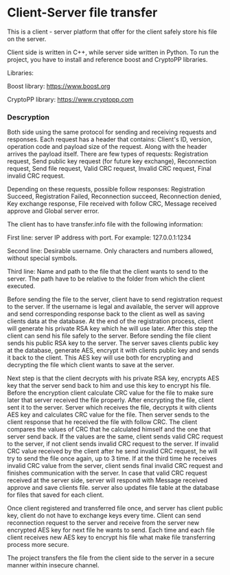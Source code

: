 # **Client-Server file transfer**

This is a client - server platform that offer for the client safely store his file on the server.

Client side is written in C++, while server side written in Python. 
To run the project, you have to install and reference boost and CryptoPP libraries.

Libraries:

Boost library: https://www.boost.org

CryptoPP library: https://www.cryptopp.com

### Descryption

Both side using the same protocol for sending and receiving requests and responses. Each request has a header that contains: Client's ID,
version, operation code and payload size of the request. Along with the header arrives the payload itself.
There are few types of requests: Registration request, Send public key request (for future key exchange), Reconnection request, Send 
file request, Valid CRC request, Invalid CRC request, Final invalid CRC request.

Depending on these requests, possible follow responses: Registration Succeed, Registration Failed, Reconnection succeed, Reconnection denied, Key exchange response, File received with follow CRC, Message received approve and Global server error.

The client has to have transfer.info file with the following information:

First line: server IP address with port. For example: 127.0.0.1:1234

Second line: Desirable username. Only characters and numbers allowed, without special symbols.

Third line: Name and path to the file that the client wants to send to the server. The path have to be relative to the folder from which
the client executed.

Before sending the file to the server, client have to send registration request to the server. If the username is legal and available,
the server will approve and send corresponding response back to the client as well as saving clients data at the database. At the end of
the registration process, client will generate his private RSA key which he will use later. After this step the client can send his 
file safely to the server. Before sending the file client sends his public RSA key to the server. The server saves clients public key 
at the database, generate AES, encrypt it with clients public key and sends it back to the client. This AES key will use both for 
encrypting and decrypting the file which client wants to save at the server.

Next step is that the client decrypts with his private RSA
key, encrypts AES key that the server send back to him and use this key to encrypt his file. Before the encryption client calculate CRC
value for the file to make sure later that server received the file properly. After encrypting the file, client sent it to the server. 
Server which receives the file, decrypts it with clients AES key and calculates CRC value for the file. Then server sends to the client
response that he received the file with follow CRC. The client compares the values of CRC that he calculated himself and the one that 
server send back. If the values are the same, client sends valid CRC request to the server, if not client sends invalid CRC request to
the server. If invalid CRC value received by the client after he send invalid CRC request, he will try to send the file once again, up to
3 time. If at the third time he receives invalid CRC value from the server, client sends final invalid CRC request and finishes communication
with the server. In case that valid CRC request received at the server side, server will respond with Message received approve and save
clients file. server also updates file table at the database for files that saved for each client.

Once client registered and transferred file once, and server has client public key, client do not have to exchange keys every time. Client 
can send reconnection request to the server and receive from the server new encrypted AES key for next file he wants to send. Each time
and each file client receives new AES key to encrypt his file what make file transferring process more secure.

The project transfers the file from the client side to the server in a secure manner within insecure channel.
